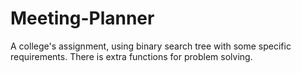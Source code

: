 # Meeting-Planner
A college's assignment, using binary search tree with some specific requirements.
There is extra functions for problem solving.

